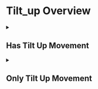 # Tilt_up Overview

<details>
<summary><h2>Has Tilt Up Movement</h2></summary>


<h3>🔵 Label Name:</h3>
<code>has_tilt_up</code>


<h3>📖 Definition:</h3>
Does the camera tilt up in the scene?

<details>
<summary><h4> Question (Definition)</h4></summary>

- Does the camera tilt upward in the scene?

- Does the camera tilt upward?

- Does the camera execute a tilt movement upward?

- Is the camera tilting up in the scene?

- Is the camera tilting upward?

</details>

<details>
<summary><h4> Alternative Question</h4></summary>

- Does the camera tilt from bottom to top?

- Is the camera tilting from bottom to top?

- Does the camera tilt up (not pedestal up)?

- Does the shot feature a camera tilt upward (not a pedestal movement)?

- Is the camera tilting upward (not pedestaling up)?

- Is this an upward tilting shot?

- Is this an up tilting motion (not moving up)?

- Is the camera rotating upward on its horizontal axis?

- Does the view shift from bottom to top?

- Is the camera angling upward?

- Does the camera sweep upward?

- Is the camera pivoting up?

- Does the camera rotate vertically upward?

- Is this a vertical rotation of the camera upward?

</details>

<details>
<summary><h4> Prompt (Definition)</h4></summary>

- A shot where the camera tilts up.

- A shot where the camera tilts upward.

- The camera tilts upward.

- The camera tilts up in the scene.

- A video where the camera angles upward.

- A video featuring an upward tilting movement.

- A scene featuring an upward tilting camera movement.

</details>

<details>
<summary><h4> Alternative Prompt</h4></summary>

- A shot where the camera tilts from bottom to top.

- The camera tilts from bottom to top.

- A scene where the camera tilts up (not pedestals up).

- A shot with an upward tilting motion (not a pedestal movement).

- A scene where the camera rotates upward.

- A shot where the view shifts from bottom to top.

- A scene where the camera sweeps upward.

- A shot with upward camera rotation.

- A video where the camera pivots up.

- A scene where the camera rotates vertically upward.

</details>

<h4>🟢 Positive:</h4>
<code>self.cam_motion.tilt_up is True</code>

<h4>🔴 Negative:</h4>
<code>self.cam_motion.tilt_up is False</code>

<details>
<summary><h4>🔴 Negative (Easy)</h4></summary>

- <b>tilting_down</b>: <code>self.cam_motion.tilt_down is True</code>

</details>

<details>
<summary><h4>🔴 Negative (Hard)</h4></summary>

- <b>moving_up</b>: <code>self.cam_motion.up is True and self.cam_motion.tilt_up is False</code>

</details>

</details>

<details>
<summary><h2>Only Tilt Up Movement</h2></summary>


<h3>🔵 Label Name:</h3>
<code>only_tilt_up</code>


<h3>📖 Definition:</h3>
Does the camera only tilt up in the scene?

<details>
<summary><h4> Question (Definition)</h4></summary>

- Does the camera only tilt upward in the scene, without any other camera movements?

- Does the camera only tilt upward?

- Is this an upward tilting shot?

- Is the camera only tilting upward?

- Is the camera movement purely an upward tilt?

- Is this exclusively an upward tilting shot?

- Does the camera only execute a tilt movement upward?

- Is this purely an upward tilting motion (no pedestal or other movements)?

- Does the shot feature only a camera tilt upward (rotating, not moving up)?

</details>

<details>
<summary><h4> Alternative Question</h4></summary>

- Does the camera only tilt from bottom to top?

- Is the camera only rotating upward on its horizontal axis (no pedestal or other movements)?

- Is the camera only tilting from bottom to top?

- Is the camera only rotating upward?

- Does the camera just angle upward?

- Is the movement limited to an upward rotation?

- Is this just an upward sweep of the camera?

- Is the camera only pivoting up?

- Is this strictly a vertical movement from bottom to top?

- Does the camera only move vertically from bottom to top?

</details>

<details>
<summary><h4> Prompt (Definition)</h4></summary>

- A shot where the camera only tilts up.

- A shot where the camera only tilts upward.

- A shot where the camera only tilts from bottom to top.

- The camera only tilts upward.

- The camera only tilts up in the scene.

- The camera only tilts from bottom to top.

- A scene where the camera tilts up only (not pedestals/moves up).

- A video with pure upward tilting motion (rotating only, no translation).

- A shot with an upward tilting motion (camera rotating, not moving up).

- A shot demonstrating exclusively upward tilting motion (no pedestal movement).

</details>

<details>
<summary><h4> Alternative Prompt</h4></summary>

- A video featuring exclusively upward tilting movement.

- A video where the camera only rotates upward on its horizontal axis.

- A scene with only an upward tilting motion (no pedestal or other movements).

- A shot containing only an upward tilt (camera rotating, not moving up).

- A scene with nothing but an upward tilting camera movement (no vertical movement).

- A scene where the camera only rotates upward.

- A shot with just an upward turning motion.

- A video showing only an upward sweeping movement.

- A scene limited to upward camera rotation.

- A shot where the camera just pivots up.

- A scene with just vertical camera rotation from bottom to top.

</details>

<h4>🟢 Positive:</h4>
<code>self.cam_motion.tilt_up is True and self.cam_motion.check_if_no_motion_cam(exclude=['tilt_up'])</code>

<h4>🔴 Negative:</h4>
<code>self.cam_motion.tilt_up is False or not self.cam_motion.check_if_no_motion_cam(exclude=['tilt_up'])</code>

<details>
<summary><h4>🔴 Negative (Easy)</h4></summary>

- <b>tilting_down</b>: <code>self.cam_motion.tilt_down is True</code>

- <b>only_tilting_down</b>: <code>self.cam_motion.tilt_down is True and self.cam_motion.check_if_no_motion_cam(exclude=['tilt_down'])</code>

</details>

<details>
<summary><h4>🔴 Negative (Hard)</h4></summary>

- <b>moving_up</b>: <code>self.cam_motion.up is True and self.cam_motion.tilt_up is False</code>

- <b>compound_motion_with_tilt_up</b>: <code>self.cam_motion.tilt_up is True and not self.cam_motion.check_if_no_motion_cam(exclude=['tilt_up'])</code>

</details>

</details>
